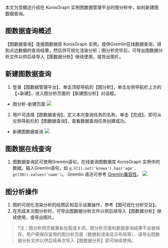 本文为您概述介绍在 KonisGraph 实例图数据管理平台的图分析中，如何新建图数据查询。

## 图数据查询概述
【图数据查询】连接图数据库 KonisGraph 实例，提供Gremlin在线数据查询，得到点边数据的查询结果，然后供可视化渲染分析；图分析完毕后，可导出图数据分析文件以供后续导入【图数据分析】继续使用，或导出图片。

## 新建图数据查询
1. 登录【图数据管理平台】，单击顶部导航的【图分析】，单击左侧导航栏上方的【+新建】，进入图分析页面的【新建图分析】对话框。
- 图分析-新建页面
![](https://main.qcloudimg.com/raw/e67ee9da61c7100bfcfe143526080376.png)
2. 用户可选择【图数据查询】，定义本次查询任务的名称，单击【完成】，即可从左侧导航栏的【图数据查询】，查看数据查询任务创建成功。
- 新建图数据查询
![](https://main.qcloudimg.com/raw/a5e0103fc8894b9f2a69cbab82c6fc83.png)

## 图数据在线查询
1. 图数据查询区可使用Gremlin语句，在线查询图数据库 KonisGraph 实例中的数据。输入Gremlin语句，如 ```g.V(1).out('knows').has('age', gt(30)).values('name')```。
Gremlin 语法可参考 [Gremlin兼容性](      fsadfsad  )。
![](https://main.qcloudimg.com/raw/8f5302bee29d63adb8a213db28becf6e.png
)

## 图分析操作

1. 图的可视化渲染分析的绘图区和显示设置操作，参考【图可视化分析交互】。
2. 在完成本次图分析时，可导出图数据分析文件以供后续导入【图数据分析】继续使用，或导出图片。
>?注：图分析网页被重新加载或关闭，图分析页面和数据查询结果不会被保存。用户需保存留用的图分析页面（数据和渲染显示布局等），请导出图数据分析文件以供后续再次导入【图数据分析】即可继续使用。
>
